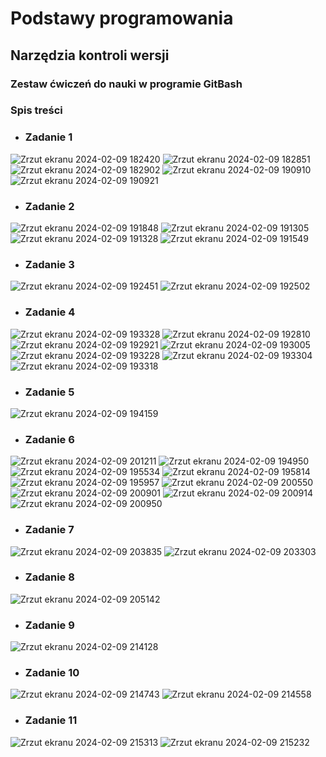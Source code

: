 # Podstawy programowania

## Narzędzia kontroli wersji 
### Zestaw ćwiczeń do nauki w programie GitBash

### Spis treści
* ### Zadanie 1
![Zrzut ekranu 2024-02-09 182420](https://github.com/Razil94/repo-1/assets/148622160/900015a2-b2bb-4b37-99b5-f2c1cb7f1111)
![Zrzut ekranu 2024-02-09 182851](https://github.com/Razil94/repo-1/assets/148622160/aea838e3-2f68-4f14-8048-bc3af21141be)
![Zrzut ekranu 2024-02-09 182902](https://github.com/Razil94/repo-1/assets/148622160/50f93645-67b4-4cfd-8d5d-0dd955881b7e)
![Zrzut ekranu 2024-02-09 190910](https://github.com/Razil94/repo-1/assets/148622160/11bff9d8-8165-4c0a-a618-8d0f3c872646)
![Zrzut ekranu 2024-02-09 190921](https://github.com/Razil94/repo-1/assets/148622160/f75abe6d-a48b-458e-88f7-a9dd91d5d8cd)

* ### Zadanie 2
![Zrzut ekranu 2024-02-09 191848](https://github.com/Razil94/repo-1/assets/148622160/97c10cb8-69bc-4ccc-8f82-e4c659f2ca12)
![Zrzut ekranu 2024-02-09 191305](https://github.com/Razil94/repo-1/assets/148622160/51df53a2-9cfe-48d8-bd2d-06bc1ff51134)
![Zrzut ekranu 2024-02-09 191328](https://github.com/Razil94/repo-1/assets/148622160/06441588-256f-4ee7-a32a-34091f281081)
![Zrzut ekranu 2024-02-09 191549](https://github.com/Razil94/repo-1/assets/148622160/4ecb6294-d071-408e-b7dd-a61c33466ad7)

* ### Zadanie 3
![Zrzut ekranu 2024-02-09 192451](https://github.com/Razil94/repo-1/assets/148622160/9f59b07d-3e25-4a7a-a81e-a13cb2535a15)
![Zrzut ekranu 2024-02-09 192502](https://github.com/Razil94/repo-1/assets/148622160/626ebb63-1b93-4b94-ac7c-9c525bcd2b54)

* ### Zadanie 4
![Zrzut ekranu 2024-02-09 193328](https://github.com/Razil94/repo-1/assets/148622160/6338ca7b-348a-47ab-8750-bf6d7d6061f2)
![Zrzut ekranu 2024-02-09 192810](https://github.com/Razil94/repo-1/assets/148622160/38913fb7-d028-481e-b049-e02288ddb5a6)
![Zrzut ekranu 2024-02-09 192921](https://github.com/Razil94/repo-1/assets/148622160/788d9b9e-ef1a-4e8a-be74-a279f64a689e)
![Zrzut ekranu 2024-02-09 193005](https://github.com/Razil94/repo-1/assets/148622160/ac5ef712-8bdd-4c94-b8aa-a99b8ef00bad)
![Zrzut ekranu 2024-02-09 193228](https://github.com/Razil94/repo-1/assets/148622160/528fdb8f-dd5e-45db-a5ac-fb0c495fb06c)
![Zrzut ekranu 2024-02-09 193304](https://github.com/Razil94/repo-1/assets/148622160/45c59aec-a7ac-4fe8-9060-e4e002b4976b)
![Zrzut ekranu 2024-02-09 193318](https://github.com/Razil94/repo-1/assets/148622160/a91b57bf-c84f-487c-a31f-045dc5295e0a)

* ### Zadanie 5
![Zrzut ekranu 2024-02-09 194159](https://github.com/Razil94/repo-1/assets/148622160/a4cd0f77-1419-4732-bb5f-913485322c62)

* ### Zadanie 6
![Zrzut ekranu 2024-02-09 201211](https://github.com/Razil94/repo-1/assets/148622160/8e7c04bf-9c4c-477e-9a9a-e228cf5c8f56)
![Zrzut ekranu 2024-02-09 194950](https://github.com/Razil94/repo-1/assets/148622160/7d1c9f48-57d5-4b2c-8ac4-9b6af2b35e10)
![Zrzut ekranu 2024-02-09 195534](https://github.com/Razil94/repo-1/assets/148622160/f883b311-de05-43e6-b71d-49d84f1aa738)
![Zrzut ekranu 2024-02-09 195814](https://github.com/Razil94/repo-1/assets/148622160/ce425ac2-6ebc-4ca3-9a15-c11b9164fc4c)
![Zrzut ekranu 2024-02-09 195957](https://github.com/Razil94/repo-1/assets/148622160/2e0b4180-d336-4d1c-9004-723c47c66067)
![Zrzut ekranu 2024-02-09 200550](https://github.com/Razil94/repo-1/assets/148622160/3049d7d0-e6e0-4f98-af05-a77a4532aac5)
![Zrzut ekranu 2024-02-09 200901](https://github.com/Razil94/repo-1/assets/148622160/f4ea4623-9345-44cc-8128-f8e13cc6ca58)
![Zrzut ekranu 2024-02-09 200914](https://github.com/Razil94/repo-1/assets/148622160/de8d199a-7a81-4598-bdcd-4b1d8eae3ac2)
![Zrzut ekranu 2024-02-09 200950](https://github.com/Razil94/repo-1/assets/148622160/567c54bc-3702-4d05-84ed-539e78bb47ec)

* ### Zadanie 7
![Zrzut ekranu 2024-02-09 203835](https://github.com/Razil94/repo-1/assets/148622160/e9ed1a95-c8d1-490d-a677-328f3e3e8a5f)
![Zrzut ekranu 2024-02-09 203303](https://github.com/Razil94/repo-1/assets/148622160/fe901b92-365c-408d-ac43-c61813380102)

* ### Zadanie 8
![Zrzut ekranu 2024-02-09 205142](https://github.com/Razil94/repo-1/assets/148622160/85418726-73b2-4ff5-ab50-625d9c0c829c)

* ### Zadanie 9
![Zrzut ekranu 2024-02-09 214128](https://github.com/Razil94/repo-1/assets/148622160/924df91c-4cbe-4090-b3be-28b3b97b0f72)

* ### Zadanie 10
![Zrzut ekranu 2024-02-09 214743](https://github.com/Razil94/repo-1/assets/148622160/2533ca05-bd03-494d-a55d-76800e824724)
![Zrzut ekranu 2024-02-09 214558](https://github.com/Razil94/repo-1/assets/148622160/99ee4686-9cfa-430d-80fa-83058aa47192)

* ### Zadanie 11
![Zrzut ekranu 2024-02-09 215313](https://github.com/Razil94/repo-1/assets/148622160/13bc5ae0-33fe-444d-9105-d6aa1eeabb8b)
![Zrzut ekranu 2024-02-09 215232](https://github.com/Razil94/repo-1/assets/148622160/6030a42d-267e-4f00-bda6-686de213614a)

